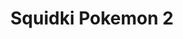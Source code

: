 ---
slug: squidki-pokemon-2
title: Squidki Pokemon 2
description: "Squidki Pokemon 2 is an exciting online game. Play for free directly in your browser!"
icon: /images/new_mods/Sprunki Pokemon 2.png
url: https://wowtbc.net/sprunkin/sprunki-pokemon2/index.html
previewImage: /images/new_mods/Sprunki Pokemon 2.png
type: new mods

# SEO配置
seo:
  title: "Squidki Pokemon 2 - Play Free Online Game | Fun Browser Games"
  description: "Squidki Pokemon 2 - Play this fun online game for free in your browser. No download required!"
  ogImage: "/images/new_mods/Sprunki Pokemon 2.png"
  keywords: "squidki-pokemon-2, online game, browser game, free game, new mods game, play online"

videoUrls:
  - https://www.youtube.com/embed/example1
  - https://www.youtube.com/embed/example2

whyPlay:
  title: "Why Play Squidki Pokemon 2?"
  items:
    - "Immersive Gameplay: Squidki Pokemon 2 offers an engaging and immersive gaming experience that will keep you entertained for hours"
    - "Challenging Levels: Test your skills with increasingly difficult challenges and obstacles"
    - "Beautiful Graphics: Enjoy stunning visuals and smooth animations that bring the game world to life"
    - "Regular Updates: New content and features are added regularly to keep the game fresh and exciting"
    - "Free to Play: Experience all the fun without spending a penny"
    - "Community Features: Connect with other players, share strategies, and compete for high scores"
    - "Cross-Platform: Play on any device with a web browser, no downloads required"

features:
  title: "Key Features of Squidki Pokemon 2"
  image: "/images/new_mods/Sprunki Pokemon 2.png"
  items:
    - "Intuitive Controls: Easy to learn controls make Squidki Pokemon 2 accessible for players of all skill levels"
    - "Multiple Game Modes: Enjoy various gameplay options that provide different challenges and experiences"
    - "Character Customization: Personalize your gaming experience with unique characters and items"
    - "Achievement System: Complete special tasks to earn rewards and recognition"
    - "Leaderboards: Compete with players worldwide and see who can achieve the highest scores"

characteristics:
  title: "Game Characteristics"
  image: "/images/new_mods/Sprunki Pokemon 2.png"
  items:
    - "Genre: New mods game with elements of strategy and skill"
    - "Difficulty: Suitable for both casual gamers and those seeking a challenge"
    - "Play Time: Quick sessions or extended gameplay, depending on your preference"
    - "Art Style: Vibrant and engaging visuals that enhance the gaming experience"
    - "Sound Design: Immersive audio that complements the gameplay perfectly"

info: "Squidki Pokemon 2 is an exciting online game that offers players a unique and engaging gaming experience. With its intuitive controls, stunning visuals, and challenging gameplay, Squidki Pokemon 2 provides hours of entertainment for players of all ages and skill levels. Whether you're looking for a quick gaming session during a break or an extended play session, Squidki Pokemon 2 delivers an immersive experience that will keep you coming back for more. The game features multiple levels of increasing difficulty, ensuring that players are constantly challenged as they progress. With regular updates adding new content and features, Squidki Pokemon 2 remains fresh and exciting, providing endless entertainment options for its growing community of players."

howToPlayIntro: "Welcome to Squidki Pokemon 2! This guide will walk you through the basics and help you master the game. Whether you're a beginner or looking to improve your skills, these tips and instructions will enhance your gaming experience."

howToPlaySteps:
  - title: "Getting Started"
    description: "Begin your Squidki Pokemon 2 adventure by familiarizing yourself with the controls. Use your keyboard or mouse to navigate through the game interface. The tutorial will guide you through the basic mechanics and help you understand the objectives."
  - title: "Understanding the Objectives"
    description: "In Squidki Pokemon 2, your main goal is to progress through levels by completing specific objectives. Each level presents unique challenges that require different strategies and approaches."
  - title: "Mastering the Controls"
    description: "Practice using the controls to improve your precision and reaction time. Squidki Pokemon 2 requires quick reflexes and strategic thinking to overcome obstacles and defeat opponents."
  - title: "Utilizing Power-ups"
    description: "Collect power-ups throughout the game to enhance your abilities and overcome difficult challenges. Each power-up offers unique advantages that can be crucial for success."
  - title: "Developing Strategies"
    description: "As you progress in Squidki Pokemon 2, develop effective strategies for different scenarios. Analyze patterns, anticipate challenges, and adapt your approach to maximize your performance."

faq:
  title: "Frequently Asked Questions about Squidki Pokemon 2"
  items:
    - question: "Is Squidki Pokemon 2 free to play?"
      answer: "Yes, Squidki Pokemon 2 is completely free to play directly in your web browser. No downloads or purchases are required to enjoy the full game experience."
    - question: "Can I play Squidki Pokemon 2 on mobile devices?"
      answer: "Yes, Squidki Pokemon 2 is optimized for both desktop and mobile play. You can enjoy the game on any device with a web browser and internet connection."
    - question: "Are there any in-game purchases?"
      answer: "While Squidki Pokemon 2 is free to play, there may be optional in-game purchases available for cosmetic items or additional features that don't affect core gameplay."
    - question: "How often is Squidki Pokemon 2 updated?"
      answer: "The developers regularly update Squidki Pokemon 2 with new content, features, and improvements based on player feedback and game performance."
    - question: "Can I play Squidki Pokemon 2 offline?"
      answer: "Currently, Squidki Pokemon 2 requires an internet connection to play as it's a browser-based online game."
    - question: "Is Squidki Pokemon 2 suitable for children?"
      answer: "Yes, Squidki Pokemon 2 is designed to be family-friendly and suitable for players of all ages."
    - question: "How do I report bugs or issues?"
      answer: "If you encounter any problems while playing Squidki Pokemon 2, you can report them through the game's support page or contact the developers directly through their website."
    - question: "Still Have Questions?"
      answer: "If you have additional questions about Squidki Pokemon 2 that aren't covered in this FAQ, please visit our support center or contact our customer service team for assistance."
---